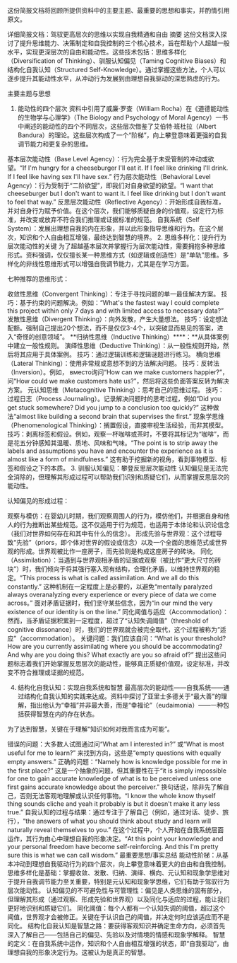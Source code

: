 这份简报文档将回顾所提供资料中的主要主题、最重要的思想和事实，并酌情引用原文。

详细简报文档：驾驭更高层次的思维以实现自我精通和自由
摘要
这份文档深入探讨了提升思维能力、决策制定和自我控制的三个核心技术，旨在帮助个人超越一般水平，实现更深层次的自由和能动性。这些技术包括：思维多样化（Diversification of Thinking）、驯服认知偏见（Taming Cognitive Biases）和结构化自我认知（Structured Self-Knowledge）。通过掌握这些方法，个人可以逐步提升其能动性水平，从冲动行为发展到由理想自我驱动的深思熟虑的行为。

主要主题与思想
1. 能动性的四个层次
资料中引用了威廉·罗查（William Rocha）在《道德能动性的生物学与心理学》（The Biology and Psychology of Moral Agency）一书中阐述的能动性的四个不同层次，这些层次借鉴了艾伯特·班杜拉（Albert Bandura）的理论。这些层次构成了一个“阶梯”，向上攀登意味着更强的自我调节能力和更复杂的思维。

基本层次能动性（Base Level Agency）：行为完全基于未受管制的冲动或欲望。“If I'm hungry for a cheeseburger I'll eat it. If I feel like drinking I'll drink. If I feel like having sex I'll have sex.”
行为层次能动性（Behavioral Level Agency）：行为受制于“二阶欲望”，即我们对自身欲望的欲望。“I want that cheeseburger but I don't want to want it. I feel like drinking but I don't want to feel that way.”
反思层次能动性（Reflective Agency）：开始形成自我标准，并对自身行为赋予价值。在这个层次，我们能够质疑自身的价值观，设定行为标准，并改变或放弃不符合我们推理或证据标准的规范。
自我系统（Self System）：发展出理想自我的内在形象，并以此形象指导思维和行为。在这个层次，知识和个人自由相互增强，最终达到智慧的境界。
2. 思维多样化：提升行为层次能动性的关键
为了超越基本层次并掌握行为层次能动性，需要拥抱多种思维形式。资料强调，仅仅擅长某一种思维方式（如逻辑或创造性）是“单轨”思维。多样化的非线性思维形式可以增强自我调节能力，尤其是在学习方面。

七种推荐的思维形式：

收敛性思维（Convergent Thinking）：专注于寻找问题的单一最佳解决方案。
技巧：基于约束的问题解决。例如：“What's the fastest way I could complete this project within only 7 days and with limited access to necessary data?”
发散性思维（Divergent Thinking）：向外发散，产生大量想法。
技巧：设定想法配额。强制自己提出20个想法，而不是仅仅3-4个，以突破显而易见的答案，进入“奇怪的创意领域”。
**归纳性思维（Inductive Thinking）****：**从具体案例中建立一般性规则。
演绎性思维（Deductive Thinking）：从一般性规则开始，然后将其应用于具体案例。
技巧：通过逻辑训练和逻辑谜题进行练习。
横向思维（Lateral Thinking）：使用非常规或意想不到的方法解决问题。
技巧：反转法（Inversion）。例如， вместо询问“How can we make customers happier?”，问“How could we make customers hate us?”，然后将这些负面答案反转为解决方案。
元认知思维（Metacognitive Thinking）：思考自己的思维过程。
技巧：过程日志（Process Journaling）。记录解决问题时的思考过程，例如“Did you get stuck somewhere? Did you jump to a conclusion too quickly?” 这种做法“almost like building a second brain that supervises the first.”
现象学思维（Phenomenological Thinking）：搁置假设，直接审视生活经验，而非其模型。
技巧：剥离标签和假设。例如，观察一杯咖啡或茶时，不要将其标记为“咖啡”，而是花五分钟感知其温暖、质地、风味和气味。“The point is to strip away the labels and assumptions you have and encounter the experience as it is almost like a form of mindfulness.” 这有助于挖掘新的视角，看到事物模型、标签和假设之下的本质。
3. 驯服认知偏见：攀登反思层次能动性
认知偏见是无法完全消除的，但理解其形成过程可以帮助我们识别和质疑它们，从而掌握反思层次的能动性。

认知偏见的形成过程：

观察与模仿：在婴幼儿时期，我们观察周围人的行为，模仿他们，并根据自身和他人的行为推断出某些规范。这不仅适用于行为规范，也适用于本体论和认识论信念（我们对世界如何存在和其中有什么的信念）。
形成先验与世界观：这个过程导致“先验”（priors，即个体对世界的假设或信念）以及一个全面的思维范式或世界观的形成。世界观被比作一座房子，而先验则是构成这座房子的砖块。
同化（Assimilation）：当遇到与世界观相矛盾的证据或观察（被比作“更大尺寸的砖块”）时，我们倾向于将其强行塞入现有结构，合理化矛盾，以维持世界观的稳定。“This process is what is called assimilation. And we all do this constantly.” 这种机制在一定程度上是必要的，以避免“mentally paralyzed always overanalyzing every experience or every piece of data we come across。” 面对矛盾证据时，我们坚守某些信念，因为“in our mind the very existence of our identity is on the line.”
同化阈值与适应（Accommodation）：然而，当矛盾证据积累到一定程度，超过了“认知失调阈值”（threshold of cognitive dissonance）时，我们的世界观就会被完全取代，这个过程被称为“适应”（accommodation）。
关键问题：我们应该自问：“What is your threshold? How are you currently assimilating where you should be accommodating? And why are you doing this? What exactly are you so afraid of?” 提出这些问题标志着我们开始掌握反思层次的能动性，能够真正质疑价值观，设定标准，并改变不符合推理或证据的规范。

4. 结构化自我认知：实现自我系统和智慧
最高层次的能动性——自我系统——通过结构化自我认知的实践来达成。资料中探讨了亚里士多德关于“最大善”的理解，指出他认为“幸福”并非最大善，而是“幸福论”（eudaimonia）——一种包括获得智慧在内的存在状态。

为了达到智慧，关键在于理解“知识如何对我而言成为可能”。

错误的问题：大多数人试图通过问“What am I interested in?” 或“What is most useful for me to learn?” 来找到方向，这些是“empty questions with equally empty answers.”
正确的问题：“Namely how is knowledge possible for me in the first place?” 这是一个抽象的问题，但其重要性在于“it is simply impossible for one to gain accurate knowledge of what is to be perceived unless one first gains accurate knowledge about the perceiver.” 换句话说，除非先了解自己，否则无法客观地理解或认识任何事物。“I know the whole know thyself thing sounds cliche and yeah it probably is but it doesn't make it any less true.”
自我认知的过程与结果：通过专注于了解自己（例如，通过对话、徒步、旅行），“the answers of what you should think about study and learn will naturally reveal themselves to you.” 在这个过程中，个人开始在自我系统层面运作，其行为由心中理想自我的形象决定。“At this point your knowledge and your personal freedom have become self-reinforcing. And this I'm pretty sure this is what we can call wisdom.”
最重要思想/事实总结
能动性阶梯：从基本冲动到理想自我驱动行为的四个层次，向上攀登意味着更大的自由和自我控制。
思维多样化是基础：掌握收敛、发散、归纳、演绎、横向、元认知和现象学思维对于提升自我调节能力至关重要，特别是元认知和现象学思维，它们有助于驾驭行为层次能动性。
认知偏见的不可避免性与可管理性：偏见是人类思维的固有部分，但理解其形成（通过观察、形成先验和世界观）以及同化与适应的过程，能让我们更好地识别和质疑它们。
同化阈值：每个人都有一个认知失调的阈值，超过这个阈值，世界观才会被修正。关键在于认识自己的阈值，并决定何时应该适应而不是同化。
结构化自我认知是智慧之路：要获得客观知识并确定生命方向，必须首先深入了解自己——包括自己的偏见、先验以及对情境的情感和现象学解释。
智慧的定义：在自我系统中运作，知识和个人自由相互增强的状态，即“自我驱动”，由理想自我的形象决定行为。这被认为是真正的智慧。